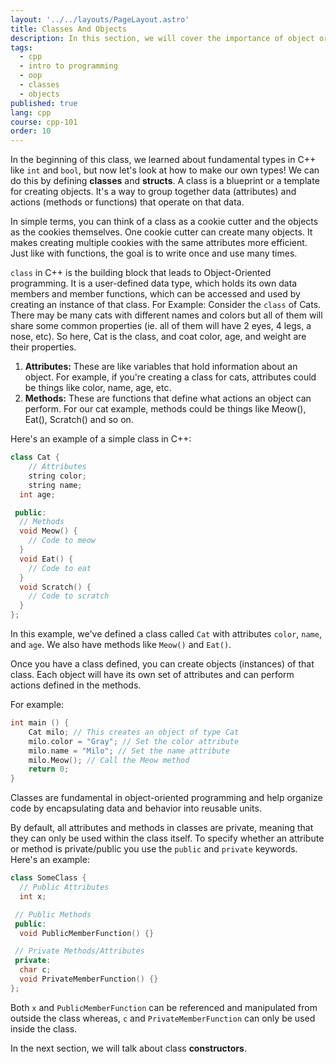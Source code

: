```yaml
---
layout: '../../layouts/PageLayout.astro'
title: Classes And Objects
description: In this section, we will cover the importance of object oriented programming!
tags:
  - cpp
  - intro to programming
  - oop
  - classes
  - objects
published: true
lang: cpp
course: cpp-101
order: 10
---
```

In the beginning of this class, we learned about fundamental types in C++ like `int` and `bool`, but now let's look at how to make our own types! We can do this by defining **classes** and **structs**.
A class is a blueprint or a template for creating objects. It's a way to group together data (attributes) and actions (methods or functions) that operate on that data.

In simple terms, you can think of a class as a cookie cutter and the objects as the cookies themselves. One cookie cutter can create many objects. It makes creating multiple cookies with the same attributes more efficient. Just like with functions, the goal is to write once and use many times.

`class` in C++ is the building block that leads to Object-Oriented programming. It is a user-defined data type, which holds its own data members and member functions, which can be accessed and used by creating an instance of that class. For Example: Consider the `class` of Cats. There may be many cats with different names and colors but all of them will share some common properties (ie. all of them will have 2 eyes, 4 legs, a nose, etc). So here, Cat is the class, and coat color, age, and weight are their properties.
  1. **Attributes:** These are like variables that hold information about an object. For example, if you're creating a class for cats, attributes could be things like color, name, age, etc.
  2. **Methods:** These are functions that define what actions an object can perform. For our cat example, methods could be things like Meow(), Eat(), Scratch() and so on.

Here's an example of a simple class in C++:

```cpp
class Cat {
	// Attributes
	string color;
	string name;
  int age;

 public:
  // Methods
  void Meow() {
    // Code to meow
  }
  void Eat() {
    // Code to eat
  }
  void Scratch() {
    // Code to scratch
  }
};
```

In this example, we've defined a class called `Cat` with attributes `color`, `name`, and `age`. We also have methods like `Meow()` and `Eat()`.

Once you have a class defined, you can create objects (instances) of that class. Each object will have its own set of attributes and can perform actions defined in the methods.

For example:

```cpp
int main () {
	Cat milo; // This creates an object of type Cat
	milo.color = "Gray"; // Set the color attribute
	milo.name = "Milo"; // Set the name attribute
	milo.Meow(); // Call the Meow method
	return 0;
}
```

Classes are fundamental in object-oriented programming and help organize code by encapsulating data and behavior into reusable units.

By default, all attributes and methods in classes are private, meaning that they can only be used within the class itself. To specify whether an attribute or method is private/public you use the `public` and `private` keywords. Here's an example:

```cpp
class SomeClass {
  // Public Attributes
  int x;

 // Public Methods
 public:
  void PublicMemberFunction() {}

 // Private Methods/Attributes
 private:
  char c;
  void PrivateMemberFunction() {}
};
```

Both `x` and `PublicMemberFunction` can be referenced and manipulated from outside the class whereas, `c` and `PrivateMemberFunction` can only be used inside the class.

In the next section, we will talk about class **constructors**.